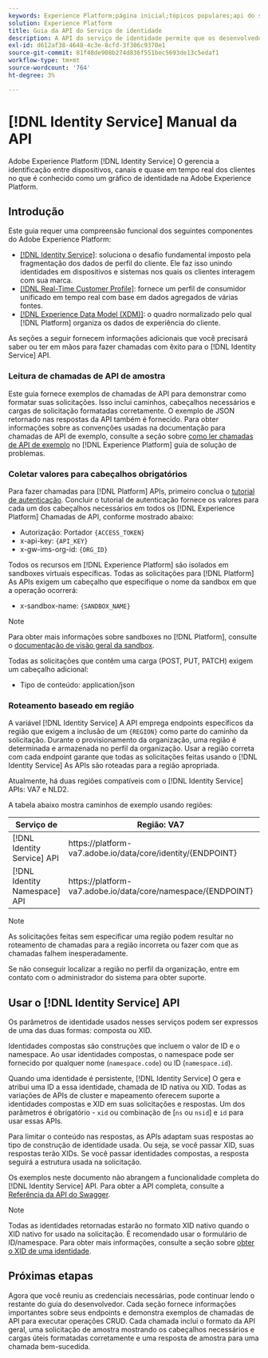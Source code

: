 ```yaml
---
keywords: Experience Platform;página inicial;tópicos populares;api do serviço de identidade;guia do desenvolvedor do serviço de identidade;região
solution: Experience Platform
title: Guia da API do Serviço de identidade
description: A API do serviço de identidade permite que os desenvolvedores gerenciem a identificação entre dispositivos, canais e quase em tempo real dos clientes usando gráficos de identidade no Adobe Experience Platform. Siga este manual para saber como executar operações importantes usando a API.
exl-id: d612af38-4648-4c3e-8cfd-3f306c9370e1
source-git-commit: 81f48de908b274d836f551bec5693de13c5edaf1
workflow-type: tm+mt
source-wordcount: '764'
ht-degree: 3%

---
```


# [!DNL Identity Service] Manual da API

Adobe Experience Platform [!DNL Identity Service] O gerencia a identificação entre dispositivos, canais e quase em tempo real dos clientes no que é conhecido como um gráfico de identidade na Adobe Experience Platform.

## Introdução

Este guia requer uma compreensão funcional dos seguintes componentes do Adobe Experience Platform:

- [[!DNL Identity Service]](../home.md): soluciona o desafio fundamental imposto pela fragmentação dos dados de perfil do cliente. Ele faz isso unindo identidades em dispositivos e sistemas nos quais os clientes interagem com sua marca.
- [[!DNL Real-Time Customer Profile]](../../profile/home.md): fornece um perfil de consumidor unificado em tempo real com base em dados agregados de várias fontes.
- [[!DNL Experience Data Model (XDM)]](../../xdm/home.md): o quadro normalizado pelo qual [!DNL Platform] organiza os dados de experiência do cliente.

As seções a seguir fornecem informações adicionais que você precisará saber ou ter em mãos para fazer chamadas com êxito para o [!DNL Identity Service] API.

### Leitura de chamadas de API de amostra

Este guia fornece exemplos de chamadas de API para demonstrar como formatar suas solicitações. Isso inclui caminhos, cabeçalhos necessários e cargas de solicitação formatadas corretamente. O exemplo de JSON retornado nas respostas da API também é fornecido. Para obter informações sobre as convenções usadas na documentação para chamadas de API de exemplo, consulte a seção sobre [como ler chamadas de API de exemplo](../../landing/troubleshooting.md#how-do-i-format-an-api-request) no [!DNL Experience Platform] guia de solução de problemas.

### Coletar valores para cabeçalhos obrigatórios

Para fazer chamadas para [!DNL Platform] APIs, primeiro conclua o [tutorial de autenticação](https://www.adobe.com/go/platform-api-authentication-en). Concluir o tutorial de autenticação fornece os valores para cada um dos cabeçalhos necessários em todos os [!DNL Experience Platform] Chamadas de API, conforme mostrado abaixo:

- Autorização: Portador `{ACCESS_TOKEN}`
- x-api-key: `{API_KEY}`
- x-gw-ims-org-id: `{ORG_ID}`

Todos os recursos em [!DNL Experience Platform] são isolados em sandboxes virtuais específicas. Todas as solicitações para [!DNL Platform] As APIs exigem um cabeçalho que especifique o nome da sandbox em que a operação ocorrerá:

- x-sandbox-name: `{SANDBOX_NAME}`

>[!NOTE]
>
>Para obter mais informações sobre sandboxes no [!DNL Platform], consulte o [documentação de visão geral da sandbox](../../sandboxes/home.md).

Todas as solicitações que contêm uma carga (POST, PUT, PATCH) exigem um cabeçalho adicional:

- Tipo de conteúdo: application/json

### Roteamento baseado em região

A variável [!DNL Identity Service] A API emprega endpoints específicos da região que exigem a inclusão de um `{REGION}` como parte do caminho da solicitação. Durante o provisionamento da organização, uma região é determinada e armazenada no perfil da organização. Usar a região correta com cada endpoint garante que todas as solicitações feitas usando o [!DNL Identity Service] As APIs são roteadas para a região apropriada.

Atualmente, há duas regiões compatíveis com o [!DNL Identity Service] APIs: VA7 e NLD2.

A tabela abaixo mostra caminhos de exemplo usando regiões:

| Serviço de | Região: VA7 | Região: NLD2 |
| ------ | -------- |--------- |
| [!DNL Identity Service] API | https://</span>platform-va7.adobe.</span>io/data/core/identity/{ENDPOINT} | https://</span>platform-nld2.adobe.</span>io/data/core/identity/{ENDPOINT} |
| [!DNL Identity Namespace] API | https://</span>platform-va7.adobe.</span>io/data/core/namespace/{ENDPOINT} | https://</span>platform-nld2.adobe.</span>io/data/core/idnamespace{ENDPOINT} |

>[!NOTE]
>
>As solicitações feitas sem especificar uma região podem resultar no roteamento de chamadas para a região incorreta ou fazer com que as chamadas falhem inesperadamente.

Se não conseguir localizar a região no perfil da organização, entre em contato com o administrador do sistema para obter suporte.

## Usar o [!DNL Identity Service] API

Os parâmetros de identidade usados nesses serviços podem ser expressos de uma das duas formas: composta ou XID.

Identidades compostas são construções que incluem o valor de ID e o namespace. Ao usar identidades compostas, o namespace pode ser fornecido por qualquer nome (`namespace.code`) ou ID (`namespace.id`).

Quando uma identidade é persistente, [!DNL Identity Service] O gera e atribui uma ID a essa identidade, chamada de ID nativa ou XID. Todas as variações de APIs de cluster e mapeamento oferecem suporte a identidades compostas e XID em suas solicitações e respostas. Um dos parâmetros é obrigatório - `xid` ou combinação de [`ns` ou `nsid`] e `id` para usar essas APIs.

Para limitar o conteúdo nas respostas, as APIs adaptam suas respostas ao tipo de construção de identidade usada. Ou seja, se você passar XID, suas respostas terão XIDs. Se você passar identidades compostas, a resposta seguirá a estrutura usada na solicitação.

Os exemplos neste documento não abrangem a funcionalidade completa do [!DNL Identity Service] API. Para obter a API completa, consulte a [Referência da API do Swagger](https://www.adobe.io/experience-platform-apis/references/identity-service).

>[!NOTE]
>
>Todas as identidades retornadas estarão no formato XID nativo quando o XID nativo for usado na solicitação. É recomendado usar o formulário de ID/namespace. Para obter mais informações, consulte a seção sobre [obter o XID de uma identidade](./create-custom-namespace.md).

## Próximas etapas

Agora que você reuniu as credenciais necessárias, pode continuar lendo o restante do guia do desenvolvedor. Cada seção fornece informações importantes sobre seus endpoints e demonstra exemplos de chamadas de API para executar operações CRUD. Cada chamada inclui o formato da API geral, uma solicitação de amostra mostrando os cabeçalhos necessários e cargas úteis formatadas corretamente e uma resposta de amostra para uma chamada bem-sucedida.
